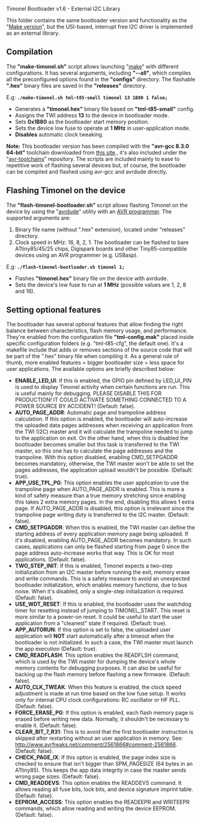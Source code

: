 Timonel Bootloader v1.6 - External I2C Library

This folder contains the same bootloader version and functionality as the "[Make version](/timonel-bootloader)", but the USI-based, interrupt free I2C driver is implemented as an external library.

## Compilation

The **"make-timonel.sh"** script allows launching "[make](http://www.gnu.org/software/make)" with different configurations. It has several arguments, including **"--all"**, which compiles all the preconfigured options found in the **"configs"** directory. The flashable **".hex"** binary files are saved in the **"releases"** directory.

E.g: <b>`./make-timonel.sh tml-t85-small timonel 13 1B80 1 false;`</b>

* Generates a **"timonel.hex"** binary file based on **"tml-t85-small"** config.
* Assigns the TWI address **13** to the device in bootloader mode.
* Sets **0x1B80** as the bootloader start memory position.
* Sets the device low fuse to operate at **1 MHz** in user-application mode.
* **Disables** automatic clock tweaking.

**Note:** This bootloader version has been compiled with the **"avr-gcc 8.3.0 64-bit"** toolchain downloaded from [this site](http://blog.zakkemble.net/avr-gcc-builds)., it's also included under the "[avr-toolchains](http://github.com/casanovg/avr-toolchains)" repository. The scripts are included mainly to ease to repetitive work of flashing several devices but, of course, the bootloader can be compiled and flashed using avr-gcc and avrdude directly.

## <a id="Installation"></a>Flashing Timonel on the device

The **"flash-timonel-bootloader.sh"** script allows flashing Timonel on the device by using the "[avrdude](http://savannah.nongnu.org/projects/avrdude)" utility with an [AVR programmer](http://www.fischl.de/usbasp). The supported arguments are:

1. Binary file name (without ".hex" extension), located under "releases" directory.
2. Clock speed in MHz: 16, 8, 2, 1.
The bootloader can be flashed to bare ATtiny85/45/25 chips, Digispark boards and other Tiny85-compatible devices using an AVR programmer (e.g. USBasp).

E.g: <b>`./flash-timonel-bootloader.sh timonel 1;`</b>

* Flashes **"timonel.hex"** binary file on the device with avrdude.
* Sets the device's low fuse to run at **1 MHz** (possible values are 1, 2, 8 and 16).

## Setting optional features

The bootloader has several optional features that allow finding the right balance between characteristics, flash memory usage, and performance. They're enabled from the configuration file **"tml-config.mak"** placed inside specific configuration folders (e.g. "tml-t85-cfg", the default one). It's a makefile include that adds or removes sections of the source code that will be part of the ".hex" binary file when compiling it. As a general rule of thumb, more enabled features = bigger bootloader size = less space for user applications. The available options are briefly described below:

* **ENABLE\_LED\_UI**: If this is enabled, the GPIO pin defined by LED\_UI\_PIN is used to display Timonel activity when certain functions are run. This is useful mainly for debugging. PLEASE DISABLE THIS FOR PRODUCTION! IT COULD ACTIVATE SOMETHING CONNECTED TO A POWER SOURCE BY ACCIDENT! (Default: false).
* **AUTO\_PAGE\_ADDR**: Automatic page and trampoline address calculation. If this option is enabled, the bootloader will auto-increase the uploaded data pages addresses when receiving an application from the TWI (I2C) master and it will calculate the trampoline needed to jump to the application on exit. On the other hand, when this is disabled the bootloader becomes smaller but this task is transferred to the TWI master, so this one has to calculate the page addresses and the trampoline. With this option disabled, enabling CMD\_SETPGADDR becomes mandatory, otherwise, the TWI master won't be able to set the pages addresses, the application upload wouldn't be possible. (Default: true).
* **APP\_USE\_TPL\_PG**: This option enables the user application to use the trampoline page when AUTO\_PAGE\_ADDR is enabled. This is more a kind of safety measure than a true memory stretching since enabling this takes 2 extra memory pages. In the end, disabling this allows 1 extra page. If AUTO\_PAGE\_ADDR is disabled, this option is irrelevant since the trampoline page writing duty is transferred to the I2C master. (Default: false).
* **CMD\_SETPGADDR**: When this is enabled, the TWI master can define the starting address of every application memory page being uploaded. If it's disabled, enabling AUTO\_PAGE\_ADDR becomes mandatory. In such cases, applications can only be flashed starting from page 0 since the page address auto-increase works that way. This is OK for most applications. (Default: false).
* **TWO\_STEP\_INIT**: If this is enabled, Timonel expects a two-step initialization from an I2C master before running the exit, memory erase and write commands. This is a safety measure to avoid an unexpected bootloader initialization, which enables memory functions, due to bus noise. When it's disabled, only a single-step initialization is required. (Default: false).
* **USE\_WDT\_RESET**: If this is enabled, the bootloader uses the watchdog timer for resetting instead of jumping to TIMONEL\_START. This reset is more similar to a power-on reset. It could be useful to start the user application from a "cleanest" state if required. (Default: true).
* **APP\_AUTORUN**: If this option is set to false, the uploaded user application will **NOT** start automatically after a timeout when the bootloader is not initialized. In such a case, the TWI master must launch the app execution (Default: true).
* **CMD\_READFLASH**: This option enables the READFLSH command, which is used by the TWI master for dumping the device's whole memory contents for debugging purposes. It can also be useful for backing up the flash memory before flashing a new firmware. (Default: false).
* **AUTO\_CLK\_TWEAK**: When this feature is enabled, the clock speed adjustment is made at run time based on the low fuse setup. It works only for internal CPU clock configurations: RC oscillator or HF PLL. (Default: false).
* **FORCE\_ERASE\_PG**: If this option is enabled, each flash memory page is erased before writing new data. Normally, it shouldn't be necessary to enable it. (Default: false).
* **CLEAR\_BIT\_7\_R31**: This is to avoid that the first bootloader instruction is skipped after restarting without an user application in memory. See: http://www.avrfreaks.net/comment/2561866#comment-2561866. (Default: false).
* **CHECK\_PAGE\_IX**: If this option is enabled, the page index size is checked to ensure that isn't bigger than SPM\_PAGESIZE (64 bytes in an ATtiny85). This keeps the app data integrity in case the master sends wrong page sizes. (Default: false).
* **CMD\_READDEVS**: This option enables the READDEVS command. It allows reading all fuse bits, lock bits, and device signature imprint table. (Default: false).
* **EEPROM_ACCESS**: This option enables the READEEPR and WRITEEPR commands, which allow reading and writing the device EEPROM. (Default: false).
